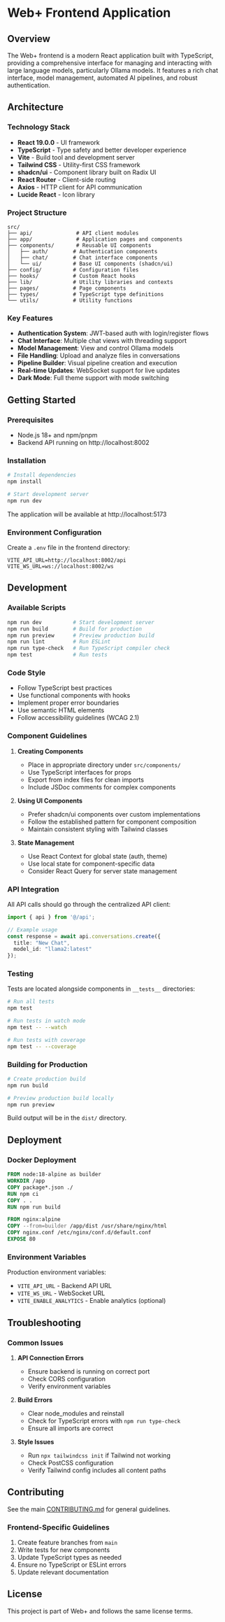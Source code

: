 # Web+ Frontend Application

## Overview

The Web+ frontend is a modern React application built with TypeScript, providing a comprehensive interface for managing and interacting with large language models, particularly Ollama models. It features a rich chat interface, model management, automated AI pipelines, and robust authentication.

## Architecture

### Technology Stack

- **React 19.0.0** - UI framework
- **TypeScript** - Type safety and better developer experience
- **Vite** - Build tool and development server
- **Tailwind CSS** - Utility-first CSS framework
- **shadcn/ui** - Component library built on Radix UI
- **React Router** - Client-side routing
- **Axios** - HTTP client for API communication
- **Lucide React** - Icon library

### Project Structure

```
src/
├── api/              # API client modules
├── app/              # Application pages and components
├── components/       # Reusable UI components
│   ├── auth/        # Authentication components
│   ├── chat/        # Chat interface components
│   └── ui/          # Base UI components (shadcn/ui)
├── config/          # Configuration files
├── hooks/           # Custom React hooks
├── lib/             # Utility libraries and contexts
├── pages/           # Page components
├── types/           # TypeScript type definitions
└── utils/           # Utility functions
```

### Key Features

- **Authentication System**: JWT-based auth with login/register flows
- **Chat Interface**: Multiple chat views with threading support
- **Model Management**: View and control Ollama models
- **File Handling**: Upload and analyze files in conversations
- **Pipeline Builder**: Visual pipeline creation and execution
- **Real-time Updates**: WebSocket support for live updates
- **Dark Mode**: Full theme support with mode switching

## Getting Started

### Prerequisites

- Node.js 18+ and npm/pnpm
- Backend API running on http://localhost:8002

### Installation

```bash
# Install dependencies
npm install

# Start development server
npm run dev
```

The application will be available at http://localhost:5173

### Environment Configuration

Create a `.env` file in the frontend directory:

```env
VITE_API_URL=http://localhost:8002/api
VITE_WS_URL=ws://localhost:8002/ws
```

## Development

### Available Scripts

```bash
npm run dev          # Start development server
npm run build        # Build for production
npm run preview      # Preview production build
npm run lint         # Run ESLint
npm run type-check   # Run TypeScript compiler check
npm test             # Run tests
```

### Code Style

- Follow TypeScript best practices
- Use functional components with hooks
- Implement proper error boundaries
- Use semantic HTML elements
- Follow accessibility guidelines (WCAG 2.1)

### Component Guidelines

1. **Creating Components**
   - Place in appropriate directory under `src/components/`
   - Use TypeScript interfaces for props
   - Export from index files for clean imports
   - Include JSDoc comments for complex components

2. **Using UI Components**
   - Prefer shadcn/ui components over custom implementations
   - Follow the established pattern for component composition
   - Maintain consistent styling with Tailwind classes

3. **State Management**
   - Use React Context for global state (auth, theme)
   - Use local state for component-specific data
   - Consider React Query for server state management

### API Integration

All API calls should go through the centralized API client:

```typescript
import { api } from '@/api';

// Example usage
const response = await api.conversations.create({
  title: "New Chat",
  model_id: "llama2:latest"
});
```

### Testing

Tests are located alongside components in `__tests__` directories:

```bash
# Run all tests
npm test

# Run tests in watch mode
npm test -- --watch

# Run tests with coverage
npm test -- --coverage
```

### Building for Production

```bash
# Create production build
npm run build

# Preview production build locally
npm run preview
```

Build output will be in the `dist/` directory.

## Deployment

### Docker Deployment

```dockerfile
FROM node:18-alpine as builder
WORKDIR /app
COPY package*.json ./
RUN npm ci
COPY . .
RUN npm run build

FROM nginx:alpine
COPY --from=builder /app/dist /usr/share/nginx/html
COPY nginx.conf /etc/nginx/conf.d/default.conf
EXPOSE 80
```

### Environment Variables

Production environment variables:

- `VITE_API_URL` - Backend API URL
- `VITE_WS_URL` - WebSocket URL
- `VITE_ENABLE_ANALYTICS` - Enable analytics (optional)

## Troubleshooting

### Common Issues

1. **API Connection Errors**
   - Ensure backend is running on correct port
   - Check CORS configuration
   - Verify environment variables

2. **Build Errors**
   - Clear node_modules and reinstall
   - Check for TypeScript errors with `npm run type-check`
   - Ensure all imports are correct

3. **Style Issues**
   - Run `npx tailwindcss init` if Tailwind not working
   - Check PostCSS configuration
   - Verify Tailwind config includes all content paths

## Contributing

See the main [CONTRIBUTING.md](../../CONTRIBUTING.md) for general guidelines.

### Frontend-Specific Guidelines

1. Create feature branches from `main`
2. Write tests for new components
3. Update TypeScript types as needed
4. Ensure no TypeScript or ESLint errors
5. Update relevant documentation

## License

This project is part of Web+ and follows the same license terms.